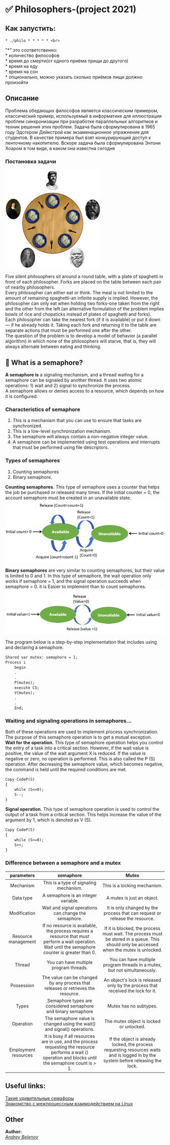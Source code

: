 # :white_check_mark: Philosophers-(project 2021)

## Как запустить:
```
* ./philo * * * * * <br>
```
"*" это соответственно: <br>
\* количество философов <br>
\* время до смерти(от одного приёма прищи до другого) <br>
\* время на еду <br>
\* время на сон <br>
\* опционально, можно указать сколько приёмов пищи должно произойти <br>

## Описание
Проблема обедающих философов является классическим примером, классический пример, используемый в информатике для иллюстрации проблем синхронизации при разработке параллельных алгоритмов и техник решения этих проблем.
Задача была сформулирована в 1965 году Эдсгером Дейкстрой как экзаменационное упражнение для студентов. В качестве примера был взят конкурирующий доступ к ленточному накопителю. Вскоре задача была сформулирована Энтони Хоаром в том виде, в каком она известна сегодня 
### Постановка задачи
<img src="https://github.com/markveligod/philosophers-/raw/master/img/1.png" width="300">  
  
Five silent philosophers sit around a round table, with a plate of spaghetti in front of each philosopher. Forks are placed on the table between each pair of nearby philosophers.  
Every philosopher can either eat or think. The meal is not limited to the amount of remaining spaghetti-an infinite supply is implied. However, the philosopher can only eat when holding two forks-one taken from the right and the other from the left (an alternative formulation of the problem implies bowls of rice and chopsticks instead of plates of spaghetti and forks).  
Each philosopher can take the nearest fork (if it is available) or put it down — if he already holds it. Taking each fork and returning it to the table are separate actions that must be performed one after the other.  
The question of the problem is to develop a model of behavior (a parallel algorithm) in which none of the philosophers will starve, that is, they will always alternate between eating and thinking.  
  
## :page_facing_up: What is a semaphore?
**A semaphore is** a signaling mechanism, and a thread waiting for a semaphore can be signaled by another thread. It uses two atomic operations: 1) wait and 2) signal to synchronize the process.  
A semaphore allows or denies access to a resource, which depends on how it is configured.  
  
### Characteristics of semaphore
1. This is a mechanism that you can use to ensure that tasks are synchronized.
2. This is a low-level synchronization mechanism.
3. The semaphore will always contain a non-negative integer value.
4. A semaphore can be implemented using test operations and interrupts that must be performed using file descriptors.  
  
### Types of semaphores
1. Counting semaphores
1. Binary semaphore.
  
**Counting semaphores.** This type of semaphore uses a counter that helps the job be purchased or released many times. If the initial counter = 0, the account semaphore must be created in an unavailable state.  
![](https://github.com/markveligod/philosophers-/raw/master/img/2.png)  
  
**Binary semaphores** are very similar to counting semaphores, but their value is limited to 0 and 1. In this type of semaphore, the wait operation only works if semaphore = 1, and the signal operation succeeds when semaphore = 0. it is Easier to implement than to count semaphores.  
![](https://github.com/markveligod/philosophers-/raw/master/img/3.png)  
  
The program below is a step-by-step implementation that includes using and declaring a semaphore.  
```
Shared var mutex: semaphore = 1;
Process i
    begin
    .
    .
    P(mutex);
    execute CS;
    V(mutex);
    .
    .
    End;
```
### Waiting and signaling operations in semaphores...
Both of these operations are used to implement process synchronization. The purpose of this semaphore operation is to get a mutual exception.  
**Wait for the operation.** This type of semaphore operation helps you control the entry of a task into a critical section. However, if the wait value is positive, the value of the wait argument X is reduced. If the value is negative or zero, no operation is performed. This is also called the P (S) operation. After decreasing the semaphore value, which becomes negative, the command is held until the required conditions are met.  
```
Copy CodeP(S)
{ 
    while (S<=0);
    S--;
}
```
  
**Signal operation.** This type of semaphore operation is used to control the output of a task from a critical section. This helps increase the value of the argument by 1, which is denoted as V (S).  
```
Copy CodeP(S)
{ 
    while (S>=0);
    S++;
}
```  
### Difference between a semaphore and a mutex
|parameters|semaphore|Mutex|
|:--------:|:-------:|:---:|
|Mechanism|This is a type of signaling mechanism.|This is a locking mechanism.|
|Data type|A semaphore is an integer variable.|A mutex is just an object.|
|Modification|Wait and signal operations can change the semaphore.|It is only changed by the process that can request or release the resource.|
|Resource management|If no resource is available, the process requires a resource that must perform a wait operation. Wait until the semaphore counter is greater than 0.|If it is blocked, the process must wait. The process must be stored in a queue. This should only be accessed when the mutex is unlocked.|
|Thread|You can have multiple program threads.|You can have multiple program threads in a mutex, but not simultaneously.|
|Possession|The value can be changed by any process that releases or retrieves the resource.|An object's lock is released only by the process that received the lock for it.|  
|Types|Semaphore types are considered semaphore and binary semaphore|Mutex has no subtypes.|
|Operation|The semaphore value is changed using the wait() and signal() operations.|The mutex object is locked or unlocked.|
|Employment resources|It is busy if all resources are in use, and the process requesting the resource performs a wait () operation and blocks until the semaphore count is > 1.|If the object is already locked, the process requesting resources waits and is logged in by the system before releasing the lock.|

## Useful links:
[Такие удивительные семафоры](https://habr.com/ru/post/261273/)  
[Знакомство с межпроцессным взаимодействием на Linux](https://habr.com/ru/post/122108/)  
  
## Other
**Author:**  
*[Andrey Belenov](https://github.com/luchikAR)*
